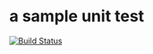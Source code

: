 # a sample unit test
[![Build Status](https://travis-ci.org/yycc179/node_unit.svg?branch=master)](https://travis-ci.org/yycc179/node_unit)